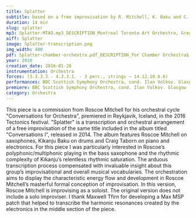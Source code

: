 ```yaml
---
title: Splatter
subtitle: based on a free improvisation by R. Mitchell, K. Baku and C. Taborn
duration: 14 min
slug: splatter
mp3: Splatter-MTAO.mp3_DESCRIPTION_Montreal Toronto Art Orchestra, Gregory Oh (conductor)
aiff: Splatter
image: Splatter-transcription.png
img_width: 400
pdf: Splatter-chamber-orchestra.pdf_DESCRIPTION_For Chamber Orchestra$ Splatter-orchestra.pdf_DESCRIPTION_For Orchestra
year: 2016
creation_date: 2016-01-28
instrumentation: Orchestra
forces: (3.3.3.3.- 4.3.3.1. - 3 perc., strings – 14.12.10.8.6)
performances: BBC Scottish Symphony Orchestra, cond. Ilan Volkov. Glasgow | Orchestra del Teatro Comunale di Bologna, cond. Tonino Battista. Bologna | Montréal-Toronto Art Orchestra, cond. Gregory Oh. Montréal/Toronto | Iceland Symphony Orchestra, cond. Ilan Volkov. Reykjavik
premiere: BBC Scottish Symphony Orchestra, cond. Ilan Volkov. Glasgow | Orchestra del Teatro Comunale di Bologna, cond. Tonino Battista. Bologna | Montréal-Toronto Art Orchestra, cond. Gregory Oh. Montréal/Toronto | Iceland Symphony Orchestra, cond. Ilan Volkov. Reykjavik
category: Orchestra
---
```


This piece is a commission from Roscoe Mitchell for his orchestral cycle
"Conversations for Orchestra", premiered in Reykjavik, Iceland, in the 2016 Tectonics festival. "Splatter" is a transcription and orchestral arrangement of a free improvisation of the same title included in the album titled "Conversations I", released in 2014. The album features Roscoe Mitchell on saxophones, Kikanju Baku on drums and Craig Taborn on piano and electronics. For this piece I was particularly interested in Roscoe’s polyphonic/multiphonic playing in the bass saxophone and the rhythmic complexity of Kikanju’s relentless rhythmic saturation. The arduous transcription process compensated with invaluable insight about this group’s improvisational and overall musical vocabularies. The orchestration aims to display the characteristic energy flow and development in Roscoe Mitchell’s masterful formal conception of improvisation. In this version, Roscoe Mitchell is improvising as a soloist. The original version does not include a solo improviser. I thank Maxwell Tfirn for developing a Max MSP patch that helped to transcribe the harmonic resonances created by the electronics in the middle section of the piece.
